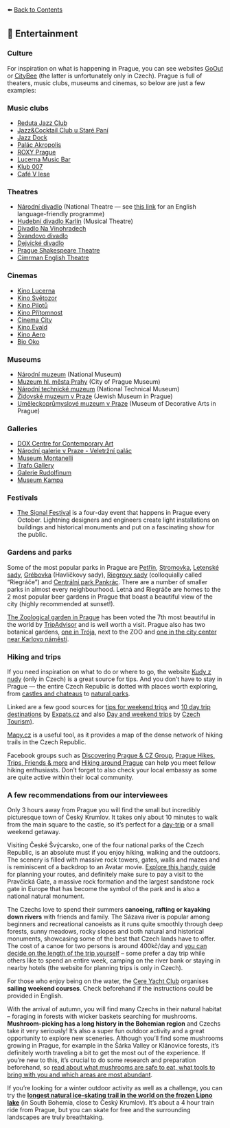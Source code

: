 ⬅️ <a href="https://github.com/prgai/Practical-Guide-for-a-Happy-Life-in-Prague/blob/Index/Contents/Contents.md">Back to Contents</a>

## 🍿 Entertainment

### Culture

For inspiration on what is happening in Prague, you can see websites [GoOut](https://goout.net/en/prague/) or [CityBee](https://www.citybee.cz/vyhledavani/) (the latter is unfortunately only in Czech). Prague is full of theaters, music clubs, museums and cinemas, so below are just a few examples:

### Music clubs
- [Reduta Jazz Club](https://www.redutajazzclub.cz/)
- [Jazz&Cocktail Club u Staré Paní](https://www.oldladys.cz/)
- [Jazz Dock](https://www.jazzdock.cz/en/)
- [Palác Akropolis](https://www.palacakropolis.cz/)
- [ROXY Prague](https://www.roxy.cz/)
- [Lucerna Music Bar](https://musicbar.cz/en/)
- [Klub 007](https://klub007strahov.cz/)
- [Café V lese](https://www.facebook.com/cafevlese/)

### Theatres
- [Národní divadlo](https://www.narodni-divadlo.cz/en) (National Theatre — see [this link](https://www.narodni-divadlo.cz/en/news/english-friendly-dramas-2-en) for an English language-friendly programme) 
- [Hudební divadlo Karlín](https://hdk.vstupenka.online/maffil.php) (Musical Theatre)
- [Divadlo Na Vinohradech](https://www.divadlonavinohradech.com/)
- [Švandovo divadlo](https://www.svandovodivadlo.cz/)
- [Dejvické divadlo](https://www.dejvickedivadlo.cz/)
- [Prague Shakespeare Theatre](https://www.pragueshakespeare.com/)
- [Cimrman English Theatre](http://www.cimrmanenglishtheatre.cz/)

### Cinemas
- [Kino Lucerna](https://www.kinolucerna.cz/klient-263/kino-68/jazyk-en_GB)
- [Kino Světozor](https://www.kinosvetozor.cz/en)
- [Kino Pilotů](http://www.kinopilotu.cz/)
- [Kino Přítomnost](https://kinopritomnost.cz/en/)
- [Cinema City](https://www.cinemacity.cz/?lang=en_GB#/)
- [Kino Evald](http://www.evald.cz/klient-181/kino-53/jazyk-en_GB)
- [Kino Aero](https://www.kinoaero.cz/en)
- [Bio Oko](https://www.biooko.net/en)

### Museums
- [Národní muzeum](https://www.nm.cz/en) (National Museum)
- [Muzeum hl. města Prahy](http://en.muzeumprahy.cz/) (City of Prague Museum)
- [Národní technické muzeum](http://www.ntm.cz/en) (National Technical Museum)
- [Židovské muzeum v Praze](https://www.jewishmuseum.cz/en/info/visit/) (Jewish Museum in Prague)
- [Uměleckoprůmyslové muzeum v Praze](https://www.upm.cz/en/) (Museum of Decorative Arts in Prague)

### Galleries
- [DOX Centre for Contemporary Art](https://www.dox.cz/en)
- [Národní galerie v Praze - Veletržní palác](https://www.ngprague.cz/en/about/buildings/trade-fair-palace)
- [Museum Montanelli](https://museummontanelli.com/en/)
- [Trafo Gallery](https://trafogallery.cz/en/)
- [Galerie Rudolfinum](https://www.galerierudolfinum.cz/en/)
- [Museum Kampa](http://www.museumkampa.cz/en/)

### Festivals
- [The Signal Festival](https://www.signalfestival.com/en/) is a four-day event that happens in Prague every October. Lightning designers and engineers create light installations on buildings and historical monuments and put on a fascinating show for the public.

### Gardens and parks

Some of the most popular parks in Prague are [Petřín](http://www.myczechrepublic.com/prague/petrin-hill.html), [Stromovka](https://www.prague.eu/en/articles/stromovka-park-pragues-central-park-14816), [Letenské sady](https://www.prague.eu/en/object/places/488/letna-parks-letenske-sady), [Grébovka](https://www.prague.eu/cs/objekt/mista/464/grebovka-havlickovy-sady) (Havlíčkovy sady), [Riegrovy sady](https://www.prague.eu/en/object/places/508/rieger-gardens-riegrovy-sady) (colloquially called “Riegráče”) and [Centrální park Pankrác](http://www.jdemven.cz/event/11-centralni-park-pankrac). There are a number of smaller parks in almost every neighbourhood. Letná and Riegráče are homes to the 2 most popular beer gardens in Prague that boast a beautiful view of the city (highly recommended at sunset!).

[The Zoological garden in Prague](https://www.zoopraha.cz/en) has been voted the 7th most beautiful in the world by [TripAdvisor](https://www.zoopraha.cz/en/about-zoo/news/8746-7th-best-zoo-in-the-world) and is well worth a visit. Prague also has two botanical gardens, [one in Trója](https://www.botanicka.cz/en), next to the ZOO and [one in the city center near Karlovo náměstí](https://bz-uk.cz/en). 

### Hiking and trips

If you need inspiration on what to do or where to go, the website [Kudy z nudy](https://www.kudyznudy.cz/) (only in Czech) is a great source for tips. And you don’t have to stay in Prague — the entire Czech Republic is dotted with places worth exploring, from [castles and chateaus](https://news.expats.cz/weekly-czech-news/the-top-10-castles-and-chateaus-in-the-czech-republic/) to [natural parks](https://theculturetrip.com/europe/czech-republic/articles/the-12-most-the-12-most-beautiful-places-in-the-czech-republic/). 

Linked are a few good sources for [tips for weekend trips](https://news.expats.cz/czech-culture/day-weekend-trips/) and [10 day trip destinations](https://news.expats.cz/czech-tourism/10-easy-day-trip-destinations/) by [Expats.cz](https://www.expats.cz/) and also [Day and weekend trips](https://www.visitczechrepublic.com/en-US/1a345555-803f-46e8-a766-ba23464f1972/article/n-day-and-weekend-trips-beyond-prague) by [Czech Tourism)](https://www.visitczechrepublic.com/en-US/ccee0ce4-106d-4160-b312-507845005e93/Things-to-Do). 

[Mapy.cz](http://www.mapy.cz) is a useful tool, as it provides a map of the dense network of hiking trails in the Czech Republic.

Facebook groups such as [Discovering Prague & CZ Group](https://www.facebook.com/groups/discoveringprague/), [Prague Hikes, Trips, Friends & more](https://www.facebook.com/groups/2002699623080187/) and [Hiking around Prague](https://www.facebook.com/groups/hiking.around.prague/) can help you meet fellow hiking enthusiasts. Don’t forget to also check your local embassy as some are quite active within their local community. 

### A few recommendations from our interviewees

Only 3 hours away from Prague you will find the small but incredibly picturesque town of Český Krumlov. It takes only about 10 minutes to walk from the main square to the castle, so it’s perfect for a [day-trip](https://www.wisemanfreetour.com/a-day-trip-to-cesky-krumlov-5-things-you-shouldnt-miss/) or a small weekend getaway. 

Visiting České Švýcarsko, one of the four national parks of the Czech Republic, is an absolute must if you enjoy hiking, walking and the outdoors. The scenery is filled with massive rock towers, gates, walls and mazes and is reminiscent of a backdrop to an Avatar movie. [Explore this handy guide](https://www.komoot.com/guide/514882/hiking-in-ceske-svycarsko) for planning your routes, and definitely make sure to pay a visit to the Pravčická Gate, a massive rock formation and the largest sandstone rock gate in Europe that has become the symbol of the park and is also a national natural monument.

The Czechs love to spend their summers **canoeing, rafting or kayaking down rivers** with friends and family. The Sázava river is popular among beginners and recreational canoeists as it runs quite smoothly through deep forests, sunny meadows, rocky slopes and both natural and historical monuments, showcasing some of the best that Czech lands have to offer. The cost of a canoe for two persons is around 400kč/day and [you can decide on the length of the trip yourself](https://www.sazava-tour.cz/sazava) – some prefer a day trip while others like to spend an entire week, camping on the river bank or staying in nearby hotels (the website for planning trips is only in Czech).

For those who enjoy being on the water, the [Cere Yacht Club](https://www.cere.cz/en/index.html) organises **sailing weekend courses**. Check beforehand if the instructions could be provided in English.

With the arrival of autumn, you will find many Czechs in their natural habitat – foraging in forests with wicker baskets searching for mushrooms. **Mushroom-picking has a long history in the Bohemian region** and Czechs take it very seriously! It’s also a super fun outdoor activity and a great opportunity to explore new sceneries. Although you’ll find some mushrooms growing in Prague, for example in the Šárka Valley or Klánovice forests, it’s definitely worth traveling a bit to get the most out of the experience. If you’re new to this, it’s crucial to do some research and preparation beforehand, so [read about what mushrooms are safe to eat, what tools to bring with you and which areas are most abundant](https://www.praguego.com/honest-guide/the-ultimate-guide-to-mushroom-hunting-in-prague/).

If you’re looking for a winter outdoor activity as well as a challenge, you can try the **[longest natural ice-skating trail in the world on the frozen Lipno lake](https://www.lipno.info/en/adventures/17-tips-for-awesome-trips/the-longest-skating-track-in-the-world.html)** (in South Bohemia, close to Český Krumlov). It’s about a 4 hour train ride from Prague, but you can skate for free and the surrounding landscapes are truly breathtaking. 
